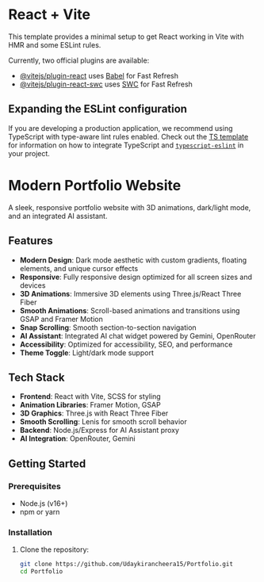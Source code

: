 # React + Vite

This template provides a minimal setup to get React working in Vite with HMR and some ESLint rules.

Currently, two official plugins are available:

- [@vitejs/plugin-react](https://github.com/vitejs/vite-plugin-react/blob/main/packages/plugin-react) uses [Babel](https://babeljs.io/) for Fast Refresh
- [@vitejs/plugin-react-swc](https://github.com/vitejs/vite-plugin-react/blob/main/packages/plugin-react-swc) uses [SWC](https://swc.rs/) for Fast Refresh

## Expanding the ESLint configuration

If you are developing a production application, we recommend using TypeScript with type-aware lint rules enabled. Check out the [TS template](https://github.com/vitejs/vite/tree/main/packages/create-vite/template-react-ts) for information on how to integrate TypeScript and [`typescript-eslint`](https://typescript-eslint.io) in your project.

# Modern Portfolio Website

A sleek, responsive portfolio website with 3D animations, dark/light mode, and an integrated AI assistant.

## Features

- **Modern Design**: Dark mode aesthetic with custom gradients, floating elements, and unique cursor effects
- **Responsive**: Fully responsive design optimized for all screen sizes and devices
- **3D Animations**: Immersive 3D elements using Three.js/React Three Fiber
- **Smooth Animations**: Scroll-based animations and transitions using GSAP and Framer Motion
- **Snap Scrolling**: Smooth section-to-section navigation
- **AI Assistant**: Integrated AI chat widget powered by Gemini, OpenRouter
- **Accessibility**: Optimized for accessibility, SEO, and performance
- **Theme Toggle**: Light/dark mode support

## Tech Stack

- **Frontend**: React with Vite, SCSS for styling
- **Animation Libraries**: Framer Motion, GSAP
- **3D Graphics**: Three.js with React Three Fiber
- **Smooth Scrolling**: Lenis for smooth scroll behavior
- **Backend**: Node.js/Express for AI Assistant proxy
- **AI Integration**: OpenRouter, Gemini

## Getting Started

### Prerequisites

- Node.js (v16+)
- npm or yarn

### Installation

1. Clone the repository:
   ```bash
   git clone https://github.com/Udaykirancheera15/Portfolio.git
   cd Portfolio
